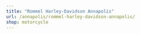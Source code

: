 ```yaml
---
title: "Rommel Harley-Davidson Annapolis"
url: /annapolis/rommel-harley-davidson-annapolis/
shop: motorcycle
---
```

